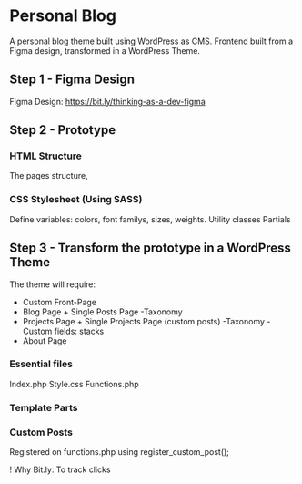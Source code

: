 # Personal Blog

A personal blog theme built using WordPress as CMS. Frontend built from a Figma design, transformed in a WordPress Theme.

## Step 1 - Figma Design

Figma Design: https://bit.ly/thinking-as-a-dev-figma

## Step 2 - Prototype

### HTML Structure

The pages structure,

### CSS Stylesheet (Using SASS)

Define variables: colors, font familys, sizes, weights.
Utility classes
Partials

## Step 3 - Transform the prototype in a WordPress Theme

The theme will require:
- Custom Front-Page
- Blog Page + Single Posts Page
    -Taxonomy
- Projects Page + Single Projects Page (custom posts)
    -Taxonomy
    -Custom fields: stacks
- About Page


### Essential files

Index.php
Style.css
Functions.php 

### Template Parts

### Custom Posts

Registered on functions.php using register_custom_post();


! Why Bit.ly: To track clicks